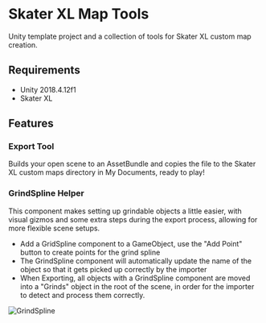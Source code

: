 # Skater XL Map Tools
Unity template project and a collection of tools for Skater XL custom map creation.

## Requirements
* Unity 2018.4.12f1
* Skater XL

## Features
### Export Tool
Builds your open scene to an AssetBundle and copies the file to the Skater XL custom maps directory in My Documents, ready to play! 

###  GrindSpline Helper
This component makes setting up grindable objects a little easier, with visual gizmos and some extra steps during the export process, allowing for more flexible scene setups. 

* Add a GridSpline component to a GameObject, use the "Add Point" button to create points for the grind spline
* The GrindSpline component will automatically update the name of the object so that it gets picked up correctly by the importer
* When Exporting, all objects with a GrindSpline component are moved into a "Grinds" object in the root of the scene, in order for the importer to detect and process them correctly.

![GrindSpline](https://i.imgur.com/XuoMo8H.jpg)
